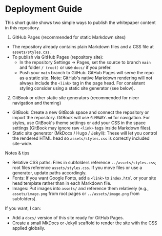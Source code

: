 # Deployment Guide

This short guide shows two simple ways to publish the whitepaper content in this repository.

1) GitHub Pages (recommended for static Markdown sites)
- The repository already contains plain Markdown files and a CSS file at `assets/styles.css`.
- To publish via GitHub Pages (repository site):
  - In the repository Settings → Pages, set the source to branch `main` and folder `/ (root)` or use `docs/` if you prefer.
  - Push your `main` branch to GitHub. GitHub Pages will serve the repo as a static site. Note: GitHub's native Markdown rendering will not always include the `<link>` tag in the page head. For consistent styling consider using a static site generator (see below).

2) GitBook or other static site generators (recommended for nicer navigation and theming)
- GitBook: Create a new GitBook space and connect the repository or import the repository. GitBook will use `SUMMARY.md` for navigation. For styles, use GitBook's theme settings or add your CSS in the space settings (GitBook may ignore raw `<link>` tags inside Markdown files).
- Static site generator (MkDocs / Hugo / Jekyll): These will let you control the rendered HTML head so `assets/styles.css` is correctly included site-wide.

Notes & tips
- Relative CSS paths: Files in subfolders reference `../assets/styles.css`; root files reference `assets/styles.css`. If you move files or use a generator, update paths accordingly.
- Fonts: If you want Google Fonts, add a `<link>` to `index.html` or your site head template rather than in each Markdown file.
- Images: Put images into `assets/` and reference them relatively (e.g., `assets/image.png` from root pages or `../assets/image.png` from subfolders).

If you want, I can:
- Add a `docs/` version of this site ready for GitHub Pages.
- Create a small MkDocs or Jekyll scaffold to render the site with the CSS applied globally.

